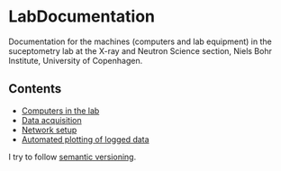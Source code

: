 # LabDocumentation

Documentation for the machines (computers and lab equipment) in the suceptometry lab at the X-ray and Neutron Science section, Niels Bohr Institute, University of Copenhagen.

## Contents

* [Computers in the lab](LabComputers.md)
* [Data acquisition](DataAcquisition.md)
* [Network setup](NetworkSetup.md)
* [Automated plotting of logged data](Plotting.md)

I try to follow [semantic versioning](https://semver.org/).